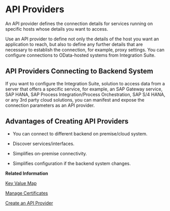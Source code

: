 <!-- copydeafe3bc44594b22aab4c00a150f18bd -->

# API Providers

An API provider defines the connection details for services running on specific hosts whose details you want to access.

Use an API provider to define not only the details of the host you want an application to reach, but also to define any further details that are necessary to establish the connection, for example, proxy settings. You can configure connections to OData-hosted systems from Integration Suite.



<a name="copydeafe3bc44594b22aab4c00a150f18bd__section_iyh_mf1_3qb"/>

## API Providers Connecting to Backend System

If you want to configure the Integration Suite, solution to access data from a server that offers a specific service, for example, an SAP Gateway service, SAP HANA, SAP Process Integration/Process Orchestration, SAP S/4 HANA, or any 3rd party cloud solutions, you can manifest and expose the connection parameters as an API provider.



<a name="copydeafe3bc44594b22aab4c00a150f18bd__section_s2x_bg1_3qb"/>

## Advantages of Creating API Providers

-   You can connect to different backend on premise/cloud system.

-   Discover services/interfaces.

-   Simplifies on-premise connectivity.

-   Simplifies configuration if the backend system changes.


**Related Information**  


[Key Value Map](key-value-map-e7e9970.md "A key value map lets you create and manage collections of arbitrary key value pairs for any number of API proxies. Each key value pair is stored in a map as an entry.")

[Manage Certificates](manage-certificates-88fe03d.md "By using certificates, you can ensure that whenever a call is made to your API, there’s a certificate attached to it that confirms the identity of the caller and only if you recognize this identity the API can be processed and return data can be provided.")

[Create an API Provider](create-an-api-provider-6b263e2.md "Create an API provider to connect to an API provider and browse for APIs.")

